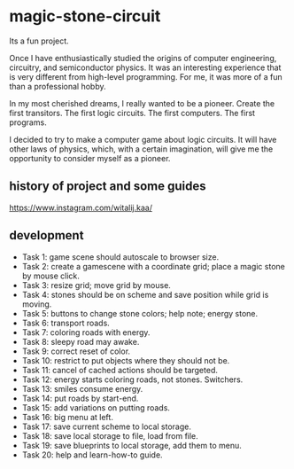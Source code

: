 # magic-stone-circuit

Its a fun project.

Once I have enthusiastically studied the origins of computer engineering, circuitry, and semiconductor physics. It was an interesting experience that is very different from high-level programming. For me, it was more of a fun than a professional hobby.

In my most cherished dreams, I really wanted to be a pioneer. Create the first transitors. The first logic circuits. The first computers. The first programs.

I decided to try to make a computer game about logic circuits. It will have other laws of physics, which, with a certain imagination, will give me the opportunity to consider myself as a pioneer.

## history of project and some guides

https://www.instagram.com/witalij.kaa/

## development

- Task 1: game scene should autoscale to browser size.
- Task 2: create a gamescene with a coordinate grid; place a magic stone by mouse click.
- Task 3: resize grid; move grid by mouse.
- Task 4: stones should be on scheme and save position while grid is moving.
- Task 5: buttons to change stone colors; help note; energy stone.
- Task 6: transport roads.
- Task 7: coloring roads with energy.
- Task 8: sleepy road may awake.
- Task 9: correct reset of color.
- Task 10: restrict to put objects where they should not be.
- Task 11: cancel of cached actions should be targeted.
- Task 12: energy starts coloring roads, not stones. Switchers.
- Task 13: smiles consume energy.
- Task 14: put roads by start-end.
- Task 15: add variations on putting roads.
- Task 16: big menu at left.
- Task 17: save current scheme to local storage.
- Task 18: save local storage to file, load from file.
- Task 19: save blueprints to local storage, add them to menu.
- Task 20: help and learn-how-to guide.
